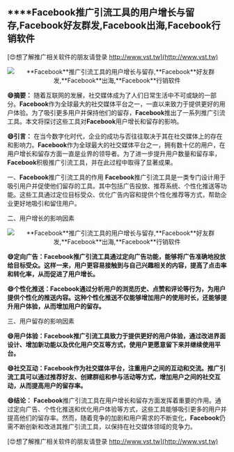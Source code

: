 ## ****Facebook**推广引流工具的用户增长与留存,**Facebook**好友群发,**Facebook**出海,**Facebook**行销软件**

[😍想了解推广相关软件的朋友请登录 http://www.vst.tw](http://www.vst.tw)

 <center><img src="https://vst.tw/MP4/tuiguang/png/4.png" alt="**Facebook**推广引流工具的用户增长与留存,**Facebook**好友群发,**Facebook**出海,**Facebook**行销软件"></center>

**😄摘要：**
随着互联网的发展，社交媒体成为了人们日常生活中不可或缺的一部分。**Facebook**作为全球最大的社交媒体平台之一，一直以来致力于提供更好的用户体验。为了吸引更多用户并保持他们的留存，**Facebook**推出了一系列推广引流工具。本文将探讨这些工具对**Facebook**用户增长和留存的影响。

**😄引言：**
在当今数字化时代，企业的成功与否往往取决于其在社交媒体上的存在和影响力。**Facebook**作为全球最大的社交媒体平台之一，拥有数十亿的用户，在用户增长和留存方面一直是业界的领导者。为了进一步提升用户数量和留存率，**Facebook**积极推广引流工具，并在此过程中取得了显著成果。

一、**Facebook**推广引流工具的作用
**Facebook**推广引流工具是一类专门设计用于吸引用户并促使他们留存的工具。其中包括广告投放、推荐系统、个性化推送等功能。这些工具通过定位目标受众、优化广告内容和提供个性化推荐等方式，帮助企业更好地吸引和留住用户。

二、用户增长的影响因素

 <center><img src="https://vst.tw/MP4/tuiguang/png/8.png" alt="**Facebook**推广引流工具的用户增长与留存,**Facebook**好友群发,**Facebook**出海,**Facebook**行销软件"></center>

**😄定向广告：**Facebook**推广引流工具通过定向广告功能，能够将广告准确地投放给目标受众。这样一来，用户更容易接触到与自己兴趣相关的内容，提高了点击率和转化率，从而促进了用户增长。**

**😄个性化推送：**Facebook**通过分析用户的浏览历史、点赞和评论等行为，为用户提供个性化的推送内容。这种个性化推送不仅能够增加用户的使用时长，还能够提升用户体验，从而增加用户的留存。**

三、用户留存的影响因素

**😄用户体验：**Facebook**推广引流工具致力于提供更好的用户体验，通过改进界面设计、增加新功能以及优化用户交互等方式，使用户更愿意留下来并继续使用平台。**

**😄社交互动：**Facebook**作为社交媒体平台，注重用户之间的互动和交流。推广引流工具可以通过推荐好友、创建群组和参与活动等方式，增加用户之间的社交互动，从而提高用户的留存率。**

**😄结论：**
**Facebook**推广引流工具在用户增长和留存方面发挥着重要的作用。通过定向广告、个性化推送和优化用户体验等方式，这些工具能够吸引更多的用户并提高他们的留存率。然而，随着竞争的加剧和用户需求的不断变化，**Facebook**仍需不断创新和改进其推广引流工具，以保持在社交媒体领域的竞争力。

[😍想了解推广相关软件的朋友请登录 http://www.vst.tw](http://www.vst.tw)



